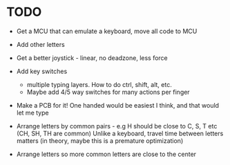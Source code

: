 # TODO

- Get a MCU that can emulate a keyboard, move all code to MCU
- Add other letters

- Get a better joystick - linear, no deadzone, less force
- Add key switches 
  - multiple typing layers. How to do ctrl, shift, alt, etc.
  - Maybe add 4/5 way switches for many actions per finger
- Make a PCB for it! One handed would be easiest I think, and that would let me type 

- Arrange letters by common pairs - e.g H should be close to C, S, T etc (CH, SH, TH are common)
  Unlike a keyboard, travel time between letters matters (in theory, maybe this is a premature optimization)
- Arrange letters so more common letters are close to the center